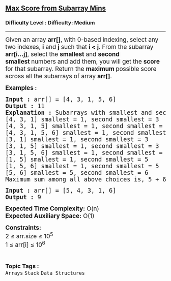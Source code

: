 <h2><a href="https://www.geeksforgeeks.org/problems/max-sum-in-sub-arrays0824/0?category&utm_source=youtube&utm_medium=collab_striver_ytdescription&utm_campaign=max-sum-in-sub-arrays">Max Score from Subarray Mins</a></h2><h3>Difficulty Level : Difficulty: Medium</h3><hr><div class="problems_problem_content__Xm_eO"><p><span style="font-size: 14pt;">Given an array <strong>arr[]</strong>, with 0-based indexing, select any two indexes, <strong>i</strong> and <strong>j</strong> such that <strong>i &lt; j</strong>. From the subarray <strong>arr[i...j]</strong>, select the <strong>smallest</strong> and <strong>second smallest&nbsp;</strong>numbers and add them, you will get the <strong>score </strong>for that subarray. Return the <strong>maximum </strong>possible score<strong> </strong>across all the subarrays of array <strong>arr[]</strong>.</span></p>
<p><span style="font-size: 14pt;"><strong>Examples :</strong></span></p>
<pre><span style="font-size: 14pt;"><strong>Input :</strong> arr[] = [4, 3, 1, 5, 6]
<strong>Output :</strong> 11
<strong>Explanation :</strong> Subarrays with smallest and second smallest are:- [4, 3] smallest = 3,second smallest = 4
[4, 3, 1] smallest = 1, second smallest = 3
[4, 3, 1, 5] smallest = 1, second smallest = 3
[4, 3, 1, 5, 6] smallest = 1, second smallest = 3
[3, 1] smallest = 1, second smallest = 3
[3, 1, 5] smallest = 1, second smallest = 3
[3, 1, 5, 6] smallest = 1, second smallest = 3
[1, 5] smallest = 1, second smallest = 5
[1, 5, 6] smallest = 1, second smallest = 5
[5, 6] smallest = 5, second smallest = 6
Maximum sum among all above choices is, 5 + 6 = 11.</span></pre>
<pre><span style="font-size: 14pt;"><strong>Input :</strong> arr[] = [5, 4, 3, 1, 6] 
<strong>Output :</strong> 9</span></pre>
<p><span style="font-size: 14pt;"><strong>Expected Time Complexity:</strong> O(n)<br><strong>Expected Auxiliary Space:</strong> O(1)</span></p>
<p><span style="font-size: 14pt;"><strong>Constraints:</strong><br>2 ≤ arr.size ≤ 10<sup>5</sup><br>1 ≤ arr[i] ≤ 10<sup>6</sup></span></p></div><br><p><span style=font-size:18px><strong>Topic Tags : </strong><br><code>Arrays</code>&nbsp;<code>Stack</code>&nbsp;<code>Data Structures</code>&nbsp;